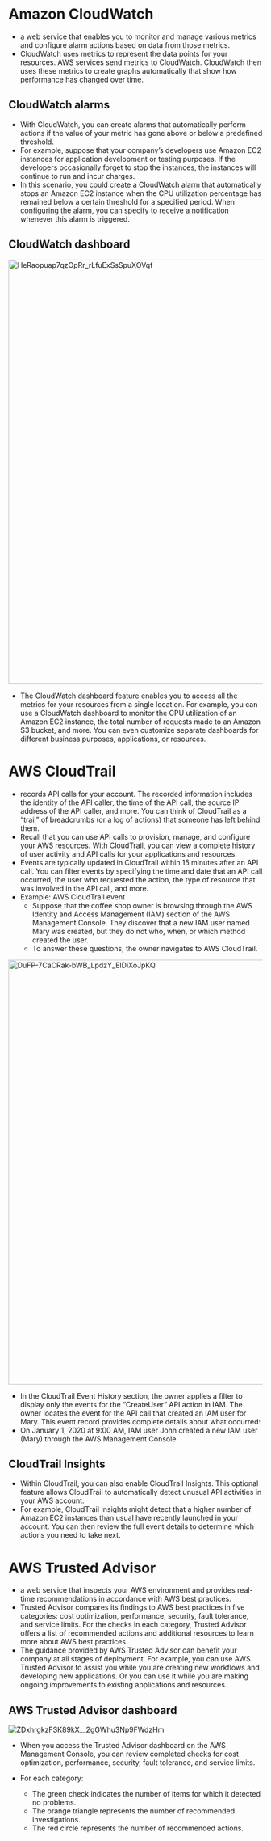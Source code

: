 # Amazon CloudWatch 
- a web service that enables you to monitor and manage various metrics and configure alarm actions based on data from those metrics.
- CloudWatch uses metrics to represent the data points for your resources. AWS services send metrics to CloudWatch. CloudWatch then uses these metrics to create graphs automatically that show how performance has changed over time.
## CloudWatch alarms
- With CloudWatch, you can create alarms that automatically perform actions if the value of your metric has gone above or below a predefined threshold. 
- For example, suppose that your company’s developers use Amazon EC2 instances for application development or testing purposes. If the developers occasionally forget to stop the instances, the instances will continue to run and incur charges. 
- In this scenario, you could create a CloudWatch alarm that automatically stops an Amazon EC2 instance when the CPU utilization percentage has remained below a certain threshold for a specified period. When configuring the alarm, you can specify to receive a notification whenever this alarm is triggered.
## CloudWatch dashboard

<img width="840" alt="HeRaopuap7qzOpRr_rLfuExSsSpuXOVqf" src="https://github.com/Ragdha-Elgaidi/Cloud-Essentials-Learning-Plan/assets/76912120/2680a9cc-d6ba-4039-ac05-8314ac7daf38">

- The CloudWatch dashboard feature enables you to access all the metrics for your resources from a single location. For example, you can use a CloudWatch dashboard to monitor the CPU utilization of an Amazon EC2 instance, the total number of requests made to an Amazon S3 bucket, and more. You can even customize separate dashboards for different business purposes, applications, or resources.
# AWS CloudTrail
- records API calls for your account. The recorded information includes the identity of the API caller, the time of the API call, the source IP address of the API caller, and more. You can think of CloudTrail as a “trail” of breadcrumbs (or a log of actions) that someone has left behind them.
- Recall that you can use API calls to provision, manage, and configure your AWS resources. With CloudTrail, you can view a complete history of user activity and API calls for your applications and resources. 
- Events are typically updated in CloudTrail within 15 minutes after an API call. You can filter events by specifying the time and date that an API call occurred, the user who requested the action, the type of resource that was involved in the API call, and more.
- Example: AWS CloudTrail event
    - Suppose that the coffee shop owner is browsing through the AWS Identity and Access Management (IAM) section of the AWS Management Console. They discover that a new IAM user named Mary was created, but they do not who, when, or which method created the user.
    - To answer these questions, the owner navigates to AWS CloudTrail.
<img width="840" alt="DuFP-7CaCRak-bWB_LpdzY_ElDiXoJpKQ" src="https://github.com/Ragdha-Elgaidi/Cloud-Essentials-Learning-Plan/assets/76912120/958e3ec7-72a9-45e2-afbb-9aa8f12e3042">

- In the CloudTrail Event History section, the owner applies a filter to display only the events for the “CreateUser” API action in IAM. The owner locates the event for the API call that created an IAM user for Mary. This event record provides complete details about what occurred: 
- On January 1, 2020 at 9:00 AM, IAM user John created a new IAM user (Mary) through the AWS Management Console.
## CloudTrail Insights
- Within CloudTrail, you can also enable CloudTrail Insights. This optional feature allows CloudTrail to automatically detect unusual API activities in your AWS account. 
- For example, CloudTrail Insights might detect that a higher number of Amazon EC2 instances than usual have recently launched in your account. You can then review the full event details to determine which actions you need to take next.
# AWS Trusted Advisor
- a web service that inspects your AWS environment and provides real-time recommendations in accordance with AWS best practices.
- Trusted Advisor compares its findings to AWS best practices in five categories: cost optimization, performance, security, fault tolerance, and service limits. For the checks in each category, Trusted Advisor offers a list of recommended actions and additional resources to learn more about AWS best practices. 
- The guidance provided by AWS Trusted Advisor can benefit your company at all stages of deployment. For example, you can use AWS Trusted Advisor to assist you while you are creating new workflows and developing new applications. Or you can use it while you are making ongoing improvements to existing applications and resources.
## AWS Trusted Advisor dashboard

![ZDxhrgkzFSK89kX__2gGWhu3Np9FWdzHm](https://github.com/Ragdha-Elgaidi/Cloud-Essentials-Learning-Plan/assets/76912120/471102d8-a7c4-47a5-bba8-939f86ba4dae)

- When you access the Trusted Advisor dashboard on the AWS Management Console, you can review completed checks for cost optimization, performance, security, fault tolerance, and service limits.

- For each category:
     - The green check indicates the number of items for which it detected no problems.
     - The orange triangle represents the number of recommended investigations.
     - The red circle represents the number of recommended actions.
